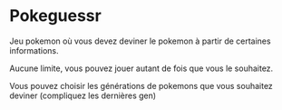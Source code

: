 # Pokeguessr

Jeu pokemon où vous devez deviner le pokemon à partir de certaines informations.

Aucune limite, vous pouvez jouer autant de fois que vous le souhaitez.

Vous pouvez choisir les générations de pokemons que vous souhaitez deviner (compliquez les dernières gen)
